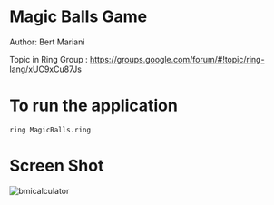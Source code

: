 Magic Balls Game
================

Author: Bert Mariani

Topic in Ring Group : https://groups.google.com/forum/#!topic/ring-lang/xUC9xCu87Js

# To run the application

	ring MagicBalls.ring

# Screen Shot

![bmicalculator](https://raw.githubusercontent.com/ring-lang/ring/master/applications/magicballs/magicballs.png)
